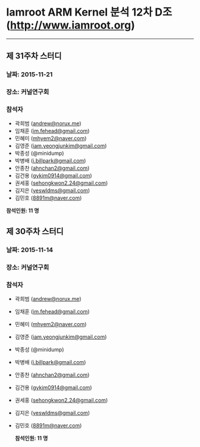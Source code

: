  
# Iamroot ARM Kernel 분석 12차 D조 (http://www.iamroot.org)
------------------------------------------------------------

## 제 31주차 스터디

### 날짜: 2015-11-21
### 장소: 커널연구회

### 참석자
 - 곽희범 (andrew@norux.me)
 - 임채훈 (im.fehead@gmail.com)
 - 민혜미 (mhyem2@naver.com)
 - 김영준 (iam.yeongjunkim@gmail.com)
 - 박종성 (@minidump)
 - 박병배 (i.billpark@gmail.com)
 - 안종찬 (ahnchan2@gmail.com)
 - 김건용 (gykim0914@gmail.com)
 - 권세홍 (sehongkwon2.24@gmail.com)
 - 김지은 (yeswldms@gmail.com)
 - 김민호 (8891m@naver.com)

 **참석인원: 11 명**


## 제 30주차 스터디

### 날짜: 2015-11-14
### 장소: 커널연구회

### 참석자
 - 곽희범 (andrew@norux.me)
 - 임채훈 (im.fehead@gmail.com)
 - 민혜미 (mhyem2@naver.com)
 - 김영준 (iam.yeongjunkim@gmail.com)
 - 박종성 (@minidump)
 - 박병배 (i.billpark@gmail.com)
 - 안종찬 (ahnchan2@gmail.com)
 - 김건용 (gykim0914@gmail.com)
 - 권세홍 (sehongkwon2.24@gmail.com)
 - 김지은 (yeswldms@gmail.com)
 - 김민호 (8891m@naver.com)

    **참석인원: 11 명**
